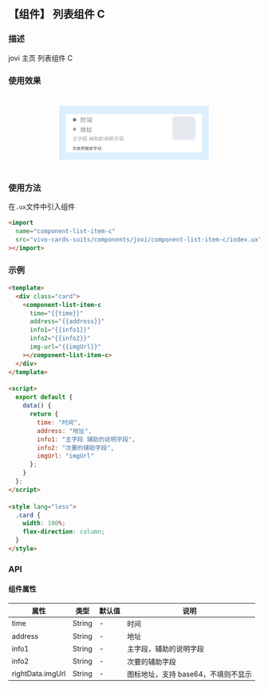 ## 【组件】 列表组件 C

### 描述

jovi 主页 列表组件 C

### 使用效果

<div style="text-align: center;margin: 40px;">
  <img src="../../assets/jovi-list-item-c.jpg" style="width:300px" alt="jovi-list-item-c"/>
</div>

### 使用方法

在`.ux`文件中引入组件

```html
<import
  name="component-list-item-c"
  src="vivo-cards-suits/components/jovi/component-list-item-c/index.ux"
></import>
```

### 示例

```html
<template>
  <div class="card">
    <component-list-item-c
      time="{{time}}"
      address="{{address}}"
      info1="{{info1}}"
      info2="{{info2}}"
      img-url="{{imgUrl}}"
    ></component-list-item-c>
  </div>
</template>

<script>
  export default {
    data() {
      return {
        time: "时间",
        address: "地址",
        info1: "主字段 辅助的说明字段",
        info2: "次要的辅助字段",
        imgUrl: "imgUrl"
      };
    }
  };
</script>

<style lang="less">
  .card {
    width: 100%;
    flex-direction: column;
  }
</style>
```

### API

#### 组件属性

| 属性             | 类型   | 默认值 | 说明                                |
| ---------------- | ------ | ------ | ----------------------------------- |
| time             | String | -      | 时间                                |
| address          | String | -      | 地址                                |
| info1            | String | -      | 主字段，辅助的说明字段              |
| info2            | String | -      | 次要的辅助字段                      |
| rightData.imgUrl | String | -      | 图标地址，支持 base64，不填则不显示 |
